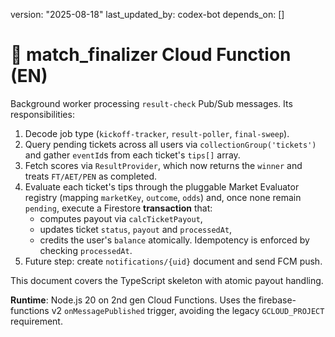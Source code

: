 version: "2025-08-18"
last_updated_by: codex-bot
depends_on: []

# 🧮 match_finalizer Cloud Function (EN)

Background worker processing `result-check` Pub/Sub messages. Its responsibilities:

1. Decode job type (`kickoff-tracker`, `result-poller`, `final-sweep`).
2. Query pending tickets across all users via `collectionGroup('tickets')` and gather `eventId`s from each ticket's `tips[]` array.
3. Fetch scores via `ResultProvider`, which now returns the `winner` and treats `FT/AET/PEN` as completed.
4. Evaluate each ticket's tips through the pluggable Market Evaluator registry (mapping `marketKey`, `outcome`, `odds`) and, once none remain `pending`, execute a Firestore **transaction** that:
   - computes payout via `calcTicketPayout`,
   - updates ticket `status`, `payout` and `processedAt`,
   - credits the user's `balance` atomically.
   Idempotency is enforced by checking `processedAt`.
5. Future step: create `notifications/{uid}` document and send FCM push.

This document covers the TypeScript skeleton with atomic payout handling.

**Runtime**: Node.js 20 on 2nd gen Cloud Functions.
Uses the firebase-functions v2 `onMessagePublished` trigger, avoiding the legacy `GCLOUD_PROJECT` requirement.
